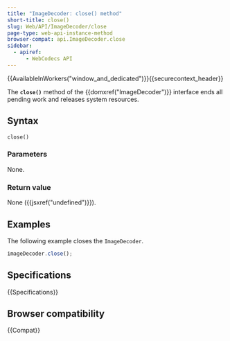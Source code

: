 ```yaml
---
title: "ImageDecoder: close() method"
short-title: close()
slug: Web/API/ImageDecoder/close
page-type: web-api-instance-method
browser-compat: api.ImageDecoder.close
sidebar:
  - apiref:
      - WebCodecs API
---
```


{{AvailableInWorkers("window_and_dedicated")}}{{securecontext_header}}

The **`close()`** method of the {{domxref("ImageDecoder")}} interface ends all pending work and releases system resources.

## Syntax

```js-nolint
close()
```

### Parameters

None.

### Return value

None ({{jsxref("undefined")}}).

## Examples

The following example closes the `ImageDecoder`.

```js
imageDecoder.close();
```

## Specifications

{{Specifications}}

## Browser compatibility

{{Compat}}
